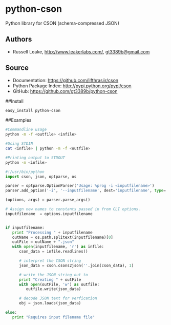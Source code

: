 python-cson
===========

Python library for CSON (schema-compressed JSON)


Authors
-------
*  Russell Leake, http://www.leakerlabs.com/, gt3389b@gmail.com

Source
------
* Documentation: <https://github.com/lifthrasiir/cson>
* Python Package Index: <http://pypi.python.org/pypi/cson>
* GitHub: <https://github.com/gt3389b/python-cson>

##Install
```bash
easy_install python-cson
```

##Examples

```bash
#Commandline usage
python -m -f <outfile> <infile>

#Using STDIN
cat <infile> | python -m -f <outfile>

#Printing output to STDOUT
python -m <infile>
```

```python
#!/usr/bin/python
import cson, json, optparse, os

parser = optparse.OptionParser('Usage: %prog -i <inputfilename>')
parser.add_option('-i', '--inputfilename', dest='inputfilename', type='string')

(options, args) = parser.parse_args()

# Assign new names to constants passed in from CLI options.
inputfilename  = options.inputfilename


if inputfilename:
   print "Processing " + inputfilename
   outName = os.path.splitext(inputfilename)[0]
   outFile = outName + ".json"
   with open(inputfilename, 'r') as infile:
      cson_data = infile.readlines()

      # interpret the CSON string
      json_data = cson.csons2json(''.join(cson_data), 1)

      # write the JSON string out to
      print "Creating " + outFile
      with open(outFile, 'w') as outfile:
         outfile.write(json_data)

      # decode JSON text for verfication
      obj = json.loads(json_data)

else:
   print "Requires input filename file"
```
